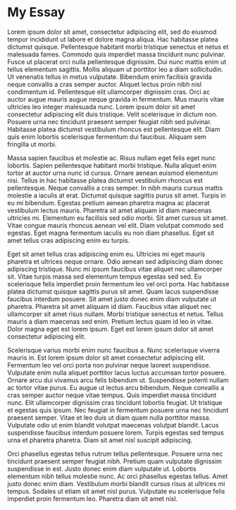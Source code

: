 <param ve-config title="Map Test" banner="https://raw.githubusercontent.com/kent-map/images/main/Kent_Maps.jpg" layout="vtl">

# My Essay

Lorem ipsum dolor sit amet, consectetur adipiscing elit, sed do eiusmod tempor incididunt ut labore et dolore magna aliqua. Hac habitasse platea dictumst quisque. Pellentesque habitant morbi tristique senectus et netus et malesuada fames. Commodo quis imperdiet massa tincidunt nunc pulvinar. Fusce ut placerat orci nulla pellentesque dignissim. Dui nunc mattis enim ut tellus elementum sagittis. Mollis aliquam ut porttitor leo a diam sollicitudin. Ut venenatis tellus in metus vulputate. Bibendum enim facilisis gravida neque convallis a cras semper auctor. Aliquet lectus proin nibh nisl condimentum id. Pellentesque elit ullamcorper dignissim cras. Orci ac auctor augue mauris augue neque gravida in fermentum. Mus mauris vitae ultricies leo integer malesuada nunc. Lorem ipsum dolor sit amet consectetur adipiscing elit duis tristique. Velit scelerisque in dictum non. Posuere urna nec tincidunt praesent semper feugiat nibh sed pulvinar. Habitasse platea dictumst vestibulum rhoncus est pellentesque elit. Diam quis enim lobortis scelerisque fermentum dui faucibus. Aliquam sem fringilla ut morbi.
<param ve-map center="32.87329820319315, -79.97237956148528" zoom="10">
<param ve-map-layer active allmaps allmaps-id="f2bf06c00266b163" title="Charleston map, from Old Maps Online">

Massa sapien faucibus et molestie ac. Risus nullam eget felis eget nunc lobortis. Sapien pellentesque habitant morbi tristique. Nulla aliquet enim tortor at auctor urna nunc id cursus. Ornare aenean euismod elementum nisi. Tellus in hac habitasse platea dictumst vestibulum rhoncus est pellentesque. Neque convallis a cras semper. In nibh mauris cursus mattis molestie a iaculis at erat. Dictumst quisque sagittis purus sit amet. Turpis in eu mi bibendum. Egestas pretium aenean pharetra magna ac placerat vestibulum lectus mauris. Pharetra sit amet aliquam id diam maecenas ultricies mi. Elementum eu facilisis sed odio morbi. Sit amet cursus sit amet. Vitae congue mauris rhoncus aenean vel elit. Diam volutpat commodo sed egestas. Eget magna fermentum iaculis eu non diam phasellus. Eget sit amet tellus cras adipiscing enim eu turpis.

Eget sit amet tellus cras adipiscing enim eu. Ultricies mi eget mauris pharetra et ultrices neque ornare. Odio aenean sed adipiscing diam donec adipiscing tristique. Nunc mi ipsum faucibus vitae aliquet nec ullamcorper sit. Vitae turpis massa sed elementum tempus egestas sed sed. Eu scelerisque felis imperdiet proin fermentum leo vel orci porta. Hac habitasse platea dictumst quisque sagittis purus sit amet. Quam lacus suspendisse faucibus interdum posuere. Sit amet justo donec enim diam vulputate ut pharetra. Pharetra sit amet aliquam id diam. Faucibus vitae aliquet nec ullamcorper sit amet risus nullam. Morbi tristique senectus et netus. Tellus mauris a diam maecenas sed enim. Pretium lectus quam id leo in vitae. Dolor magna eget est lorem ipsum. Eget est lorem ipsum dolor sit amet consectetur adipiscing elit.

Scelerisque varius morbi enim nunc faucibus a. Nunc scelerisque viverra mauris in. Est lorem ipsum dolor sit amet consectetur adipiscing elit. Fermentum leo vel orci porta non pulvinar neque laoreet suspendisse. Vulputate enim nulla aliquet porttitor lacus luctus accumsan tortor posuere. Ornare arcu dui vivamus arcu felis bibendum ut. Suspendisse potenti nullam ac tortor vitae purus. Eu augue ut lectus arcu bibendum. Neque convallis a cras semper auctor neque vitae tempus. Quis imperdiet massa tincidunt nunc. Elit ullamcorper dignissim cras tincidunt lobortis feugiat. Ut tristique et egestas quis ipsum. Nec feugiat in fermentum posuere urna nec tincidunt praesent semper. Vitae et leo duis ut diam quam nulla porttitor massa. Vulputate odio ut enim blandit volutpat maecenas volutpat blandit. Lacus suspendisse faucibus interdum posuere lorem. Turpis egestas sed tempus urna et pharetra pharetra. Diam sit amet nisl suscipit adipiscing.

Orci phasellus egestas tellus rutrum tellus pellentesque. Posuere urna nec tincidunt praesent semper feugiat nibh. Pretium quam vulputate dignissim suspendisse in est. Justo donec enim diam vulputate ut. Lobortis elementum nibh tellus molestie nunc. Ac orci phasellus egestas tellus. Amet justo donec enim diam. Vestibulum morbi blandit cursus risus at ultrices mi tempus. Sodales ut etiam sit amet nisl purus. Vulputate eu scelerisque felis imperdiet proin fermentum leo. Pharetra diam sit amet nisl.
